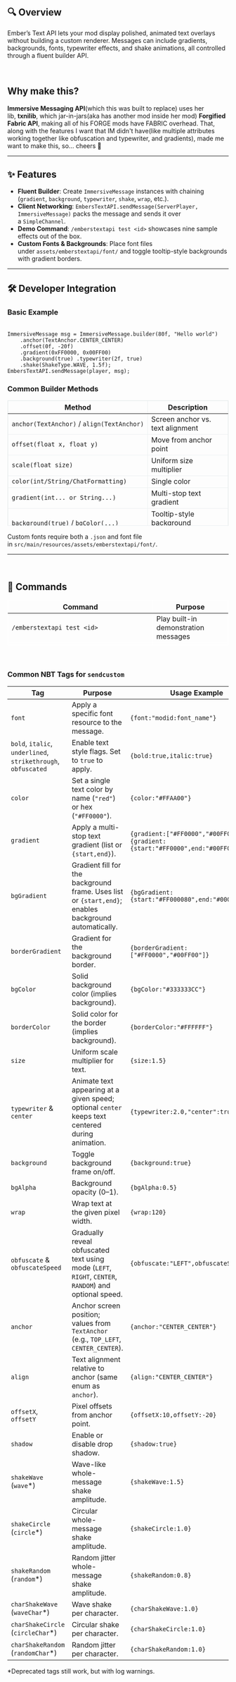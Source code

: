 ## 🔍 Overview

Ember’s Text API lets your mod display polished, animated text overlays without building a custom renderer. Messages can include gradients, backgrounds, fonts, typewriter effects, and shake animations, all controlled through a fluent builder API.

 

## **Why make this?**

**Immersive Messaging API**(which this was built to replace) uses her lib, **txnilib**, which jar-in-jars(aka has another mod inside her mod) **Forgified Fabric API**, making all of his FORGE mods have FABRIC overhead. That, along with the features I want that IM didn't have(like multiple attributes working together like obfuscation and typewriter, and gradients), made me want to make this, so... cheers 🍻

***

## ✨ Features

*   **Fluent Builder**: Create `ImmersiveMessage` instances with chaining (`gradient`, `background`, `typewriter`, `shake`, `wrap`, etc.).
*   **Client Networking**: `EmbersTextAPI.sendMessage(ServerPlayer, ImmersiveMessage)` packs the message and sends it over a `SimpleChannel`.
*   **Demo Command**: `/emberstextapi test <id>` showcases nine sample effects out of the box.
*   **Custom Fonts & Backgrounds**: Place font files under `assets/emberstextapi/font/` and toggle tooltip-style backgrounds with gradient borders.

***

## 🛠️ Developer Integration

### **Basic Example**

<div><div><div><div>&nbsp;</div></div></div><div><code>ImmersiveMessage msg = ImmersiveMessage.builder(80f, "Hello world")</code></div><div><code>&nbsp; &nbsp; .anchor(TextAnchor.CENTER_CENTER)</code></div><div><code>&nbsp; &nbsp; .offset(0f, -20f)</code></div><div><code>&nbsp; &nbsp; .gradient(0xFF0000, 0x00FF00)</code></div><div><code>&nbsp; &nbsp; .background(true) .typewriter(2f, true)</code></div><div><code>&nbsp; &nbsp; .shake(ShakeType.WAVE, 1.5f);</code></div><div><code>EmbersTextAPI.sendMessage(player, msg);</code></div></div>

### Common Builder Methods

<div><div><table style="border-collapse: collapse; width: 100%; height: 285px; border-width: 1px; border-color: #ECF0F1; border-style: solid;" border="1"><thead><tr style="height: 25px;"><th style="width: 49.9373%; border-width: 1px; border-color: rgb(236, 240, 241); height: 25px;">Method</th><th style="width: 50.0627%; border-width: 1px; border-color: rgb(236, 240, 241); height: 25px;">Description</th></tr></thead><tbody><tr style="height: 26px;"><td style="width: 49.9373%; border-width: 1px; border-color: rgb(236, 240, 241); height: 26px;"><code>anchor(TextAnchor)</code>&nbsp;/&nbsp;<code>align(TextAnchor)</code></td><td style="width: 50.0627%; border-width: 1px; border-color: rgb(236, 240, 241); height: 26px;">Screen anchor vs. text alignment</td></tr><tr style="height: 26px;"><td style="width: 49.9373%; border-width: 1px; border-color: rgb(236, 240, 241); height: 26px;"><code>offset(float x, float y)</code></td><td style="width: 50.0627%; border-width: 1px; border-color: rgb(236, 240, 241); height: 26px;">Move from anchor point</td></tr><tr style="height: 26px;"><td style="width: 49.9373%; border-width: 1px; border-color: rgb(236, 240, 241); height: 26px;"><code>scale(float size)</code></td><td style="width: 50.0627%; border-width: 1px; border-color: rgb(236, 240, 241); height: 26px;">Uniform size multiplier</td></tr><tr style="height: 26px;"><td style="width: 49.9373%; border-width: 1px; border-color: rgb(236, 240, 241); height: 26px;"><code>color(int/String/ChatFormatting)</code></td><td style="width: 50.0627%; border-width: 1px; border-color: rgb(236, 240, 241); height: 26px;">Single color</td></tr><tr style="height: 26px;"><td style="width: 49.9373%; border-width: 1px; border-color: rgb(236, 240, 241); height: 26px;"><code>gradient(int... or String...)</code></td><td style="width: 50.0627%; border-width: 1px; border-color: rgb(236, 240, 241); height: 26px;">Multi-stop text gradient</td></tr><tr style="height: 26px;"><td style="width: 49.9373%; border-width: 1px; border-color: rgb(236, 240, 241); height: 26px;"><code>background(true)</code>&nbsp;/&nbsp;<code>bgColor(...)</code></td><td style="width: 50.0627%; border-width: 1px; border-color: rgb(236, 240, 241); height: 26px;">Tooltip-style background (solid/gradient)</td></tr><tr style="height: 26px;"><td style="width: 49.9373%; border-width: 1px; border-color: rgb(236, 240, 241); height: 26px;"><code>borderGradient(int start, int end)</code></td><td style="width: 50.0627%; border-width: 1px; border-color: rgb(236, 240, 241); height: 26px;">Gradient border colors</td></tr><tr style="height: 26px;"><td style="width: 49.9373%; border-width: 1px; border-color: rgb(236, 240, 241); height: 26px;"><code>wrap(int width)</code></td><td style="width: 50.0627%; border-width: 1px; border-color: rgb(236, 240, 241); height: 26px;">Line wrapping width</td></tr><tr style="height: 26px;"><td style="width: 49.9373%; border-width: 1px; border-color: rgb(236, 240, 241); height: 26px;"><code>typewriter(speed [,center])</code></td><td style="width: 50.0627%; border-width: 1px; border-color: rgb(236, 240, 241); height: 26px;">Typewriter animation (chars per tick)</td></tr><tr style="height: 26px;"><td style="width: 49.9373%; border-width: 1px; border-color: rgb(236, 240, 241); height: 26px;"><code>shake(ShakeType, float)</code>&nbsp;/&nbsp;<code>charShake(...)</code></td><td style="width: 50.0627%; border-width: 1px; border-color: rgb(236, 240, 241); height: 26px;">Whole-text or per-character shaking</td></tr></tbody></table><p>Custom fonts require both a <code>.json</code>&nbsp;and font file in&nbsp;<code>src/main/resources/assets/emberstextapi/font/</code>.</p></div></div>

***

 

## 📜 Commands

<div><div><table style="border-collapse: collapse; width: 100%; height: 103px; border-width: 1px; border-color: #FFFFFF; border-style: solid;" border="1"><thead><tr style="height: 25px;"><th style="width: 65.7658%; border-color: rgb(255, 255, 255); border-width: 1px; height: 25px;">Command</th><th style="width: 34.2342%; border-color: rgb(255, 255, 255); border-width: 1px; height: 25px;">Purpose</th></tr></thead><tbody><tr style="height: 26px;"><td style="width: 65.7658%; border-color: rgb(255, 255, 255); border-width: 1px; height: 26px;"><code>/emberstextapi test &lt;id&gt;</code></td><td style="width: 34.2342%; border-color: rgb(255, 255, 255); border-width: 1px; height: 26px;">Play built-in demonstration messages</td></tr><tr style="height: 26px;"><td style="width: 65.7658%; border-color: rgb(255, 255, 255); border-width: 1px; height: 26px;"><code>/emberstextapi send &lt;player&gt; &lt;duration&gt; &lt;text&gt;</code></td><td style="width: 34.2342%; border-color: rgb(255, 255, 255); border-width: 1px; height: 26px;">Send a basic message</td></tr><tr style="height: 26px;"><td style="width: 65.7658%; border-color: rgb(255, 255, 255); border-width: 1px; height: 26px;"><code>/emberstextapi sendcustom &lt;player&gt; &lt;nbt&gt; &lt;duration&gt; &lt;text&gt;</code></td><td style="width: 34.2342%; border-color: rgb(255, 255, 255); border-width: 1px; height: 26px;">Full control via NBT tags</td></tr></tbody></table></div></div>

 

### **Common NBT Tags for `sendcustom`**

| Tag                                                 |Purpose                                                                                             |Usage Example                                                                  |
| --------------------------------------------------- |--------------------------------------------------------------------------------------------------- |------------------------------------------------------------------------------ |
| <code>font</code>                                   |Apply a specific font resource to the message.                                                      |<code>{font:"modid:font_name"}</code>                                          |
| <code>bold</code>, <code>italic</code>, <code>underlined</code>, <code>strikethrough</code>, <code>obfuscated</code> |Enable text style flags. Set to <code>true</code> to apply.                                         |<code>{bold:true,italic:true}</code>                                           |
| <code>color</code>                                  |Set a single text color by name (<code>"red"</code>) or hex (<code>"#FF0000"</code>).               |<code>{color:"#FFAA00"}</code>                                                 |
| <code>gradient</code>                               |Apply a multi-stop text gradient (list or <code>{start,end}</code>).                                |<code>{gradient:["#FF0000","#00FF00"]}</code> or <code>{gradient:{start:"#FF0000",end:"#00FF00"}}</code> |
| <code>bgGradient</code>                             |Gradient fill for the background frame. Uses list or <code>{start,end}</code>; enables background automatically. |<code>{bgGradient:{start:"#FF000080",end:"#0000FF80"}}</code>                  |
| <code>borderGradient</code>                         |Gradient for the background border.                                                                 |<code>{borderGradient:["#FF0000","#00FF00"]}</code>                            |
| <code>bgColor</code>                                |Solid background color (implies background).                                                        |<code>{bgColor:"#333333CC"}</code>                                             |
| <code>borderColor</code>                            |Solid color for the border (implies background).                                                    |<code>{borderColor:"#FFFFFF"}</code>                                           |
| <code>size</code>                                   |Uniform scale multiplier for text.                                                                  |<code>{size:1.5}</code>                                                        |
| <code>typewriter</code> &amp; <code>center</code>   |Animate text appearing at a given speed; optional <code>center</code> keeps text centered during animation. |<code>{typewriter:2.0,"center":true}</code>                                    |
| <code>background</code>                             |Toggle background frame on/off.                                                                     |<code>{background:true}</code>                                                 |
| <code>bgAlpha</code>                                |Background opacity (0–1).                                                                           |<code>{bgAlpha:0.5}</code>                                                     |
| <code>wrap</code>                                   |Wrap text at the given pixel width.                                                                 |<code>{wrap:120}</code>                                                        |
| <code>obfuscate</code> &amp; <code>obfuscateSpeed</code> |Gradually reveal obfuscated text using mode (<code>LEFT</code>, <code>RIGHT</code>, <code>CENTER</code>, <code>RANDOM</code>) and optional speed. |<code>{obfuscate:"LEFT",obfuscateSpeed:0.1}</code>                             |
| <code>anchor</code>                                 |Anchor screen position; values from <code>TextAnchor</code> (e.g., <code>TOP_LEFT</code>, <code>CENTER_CENTER</code>). |<code>{anchor:"CENTER_CENTER"}</code>                                          |
| <code>align</code>                                  |Text alignment relative to anchor (same enum as <code>anchor</code>).                               |<code>{align:"CENTER_CENTER"}</code>                                           |
| <code>offsetX</code>, <code>offsetY</code>          |Pixel offsets from anchor point.                                                                    |<code>{offsetX:10,offsetY:-20}</code>                                          |
| <code>shadow</code>                                 |Enable or disable drop shadow.                                                                      |<code>{shadow:true}</code>                                                     |
| <code>shakeWave</code> (<code>wave</code>*)         |Wave-like whole-message shake amplitude.                                                            |<code>{shakeWave:1.5}</code>                                                   |
| <code>shakeCircle</code> (<code>circle</code>*)     |Circular whole-message shake amplitude.                                                             |<code>{shakeCircle:1.0}</code>                                                 |
| <code>shakeRandom</code> (<code>random</code>*)     |Random jitter whole-message shake amplitude.                                                        |<code>{shakeRandom:0.8}</code>                                                 |
| <code>charShakeWave</code> (<code>waveChar</code>*) |Wave shake per character.                                                                           |<code>{charShakeWave:1.0}</code>                                               |
| <code>charShakeCircle</code> (<code>circleChar</code>*) |Circular shake per character.                                                                       |<code>{charShakeCircle:1.0}</code>                                             |
| <code>charShakeRandom</code> (<code>randomChar</code>*) |Random jitter per character.                                                                        |<code>{charShakeRandom:1.0}</code>                                             |

  
\*Deprecated tags still work, but with log warnings.
